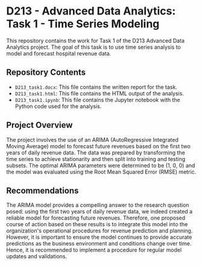 # D213 - Advanced Data Analytics: Task 1 - Time Series Modeling

This repository contains the work for Task 1 of the D213 Advanced Data Analytics project. The goal of this task is to use time series analysis to model and forecast hospital revenue data.

## Repository Contents

- `D213_task1.docx`: This file contains the written report for the task.
- `D213_task1.html`: This file contains the HTML output of the analysis.
- `D213_task1.ipynb`: This file contains the Jupyter notebook with the Python code used for the analysis.

## Project Overview

The project involves the use of an ARIMA (AutoRegressive Integrated Moving Average) model to forecast future revenues based on the first two years of daily revenue data. The data was prepared by transforming the time series to achieve stationarity and then split into training and testing subsets. The optimal ARIMA parameters were determined to be (1, 0, 0) and the model was evaluated using the Root Mean Squared Error (RMSE) metric.

## Recommendations

The ARIMA model provides a compelling answer to the research question posed: using the first two years of daily revenue data, we indeed created a reliable model for forecasting future revenues. Therefore, one proposed course of action based on these results is to integrate this model into the organization's operational procedures for revenue prediction and planning. However, it is important to ensure the model continues to provide accurate predictions as the business environment and conditions change over time. Hence, it is recommended to implement a procedure for regular model updates and validations.